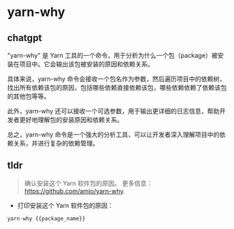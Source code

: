 # yarn-why 
## chatgpt 
"yarn-why" 是 Yarn 工具的一个命令，用于分析为什么一个包（package）被安装在项目中。它会输出该包被安装的原因和依赖关系。

具体来说，yarn-why 命令会接收一个包名作为参数，然后遍历项目中的依赖树，找出所有依赖该包的原因，包括哪些依赖直接依赖该包，哪些依赖依赖了依赖该包的其他包等等。

此外，yarn-why 还可以接收一个可选参数，用于输出更详细的日志信息，帮助开发者更好地理解包的安装原因和依赖关系。

总之，yarn-why 命令是一个强大的分析工具，可以让开发者深入理解项目中的依赖关系，并进行复杂的依赖管理。 

## tldr 
 
> 确认安装这个 Yarn 软件包的原因。
> 更多信息：<https://github.com/amio/yarn-why>.

- 打印安装这个 Yarn 软件包的原因：

`yarn-why {{package_name}}`
